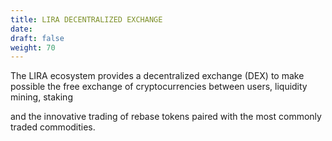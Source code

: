 ```yaml
---
title: LIRA DECENTRALIZED EXCHANGE
date:
draft: false
weight: 70
---
```


The LIRA ecosystem provides a decentralized exchange (DEX) to make possible the free exchange of cryptocurrencies between users, liquidity mining, staking 

and the innovative trading of rebase tokens paired with the most commonly traded commodities.